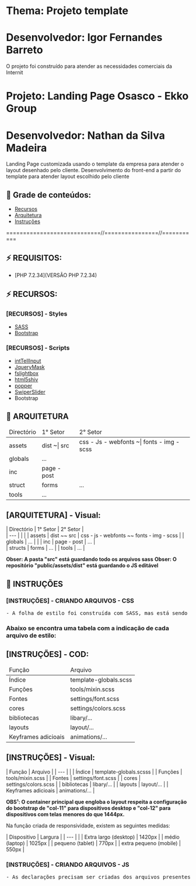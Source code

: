 # Thema: Projeto template
# Desenvolvedor: Igor Fernandes Barreto

O projeto foi construído para atender as necessidades comerciais da Internit

# Projeto: Landing Page Osasco - Ekko Group
# Desenvolvedor: Nathan da Silva Madeira
Landing Page customizada usando o template da empresa para atender o layout desenhado pelo cliente.
Desenvolvimento do front-end a partir do template para atender layout escolhido pelo cliente


## 🔗 Grade de conteúdos:

- [Recursos](#recursos)
- [Arquitetura](#arquitetura)
- [Instruções](#instruções)


============================//================//===========

## ⚡ REQUISITOS:

- [PHP 7.2.34](VERSÃO PHP 7.2.34)


## ⚡ RECURSOS:

### [RECURSOS] - Styles
- [SASS](https://sass-lang.com/)
- [Bootstrap](https://getbootstrap.com/docs/5.0/getting-started/download/)

### [RECURSOS] - Scripts
- [intTellInput](https://intl-tel-input.com)
- [JqueryMask](https://igorescobar.github.io/jQuery-Mask-Plugin/)
- [fslightbox](https://fslightbox.com/javascript)
- [html5shiv](https://github.com/aFarkas/html5shiv)
- [popper](https://popper.js.org)
- [SwiperSlider](https://swiperjs.com/)
- Bootstrap



## 📂 ARQUITETURA

<table>
    <thead>
        <tr>
            <td>Directório</td>
            <td>1° Setor</td>
            <td>2° Setor</td>
        </tr>
    </thead>
    <tbody>
        <tr>
            <td>assets</td>
            <td>dist ~| src</td>
            <td>css - Js - webfonts   ~|  fonts - img - scss </td>
        </tr>
        <tr>
            <td>globals</td>
            <td>...</td>
        </tr>
        <tr>
            <td>inc</td>
            <td>page - post </td>
        </tr>
        <tr>
            <td>struct</td>
            <td>forms</td>
            <td>...</td>
        </tr>
        <tr>
            <td>tools</td>
            <td>...</td>
        </tr>
    </tbody>
</table>


## [ARQUITETURA] - Visual:

| Directório     | 1° Setor      | 2° Setor                                          |  
| ---            |               |                                                   |
| assets         | dist ~~ src   | css - js - webfonts   ~~   fonts - img - scss     | 
| globals        | ...           |                                                   |
| inc            | page  - post  | ...                                               |  
| structs        | forms         | ...                                               |
| tools          |  ...                                                              |

**Obser: A pasta "src" está guardando todo os arquivos sass**
**Obser: O repositório "public/assets/dist" está guardando o JS editável**


## 📂 INSTRUÇÕES


### [INSTRUÇÕES] - CRIANDO ARQUIVOS - CSS

<pre>
- A folha de estilo foi construída com SASS, mas está sendo utilizado o node para sua compilação. Toda vez que criar um arquivo, apenas o importe para dentro do main, para que seja compilado tbm. 
</pre>

<h3><strong>Abaixo se encontra uma tabela com a indicação de cada arquivo de estilo:</strong></h3>



## [INSTRUÇÕES] - COD:

<table>
    <thead>
        <tr>
            <td>Função</td>
            <td>Arquivo</td>
        </tr>
    </thead>
    <tbody>
        <tr>
            <td>Índice</td>                   
            <td>template-globals.scss</td>
        </tr>
        <tr>
            <td>Funções</td>
            <td>tools/mixin.scss</td>
        </tr>
        <tr>
            <td>Fontes</td>
            <td>settings/font.scss</td>
        </tr>
        <tr>
            <td>cores</td>
            <td>settings/colors.scss</td>
        </tr>
        <tr>
            <td>bibliotecas</td>
            <td>libary/...</td>
        </tr>
        <tr>
            <td>layouts</td>
            <td>layout/...</td>
        </tr>
         <tr>
            <td>Keyframes adicioais</td>
            <td>animations/...</td>
        </tr>
    </tbody>
</table>


## [INSTRUÇÕES] - Visual:

| Função                     | Arquivo                     |
| ---                        |                             |
| Índice                     |  template-globals.scsss     |
| Funções                    |  tools/mixin.scss           |
| Fontes                     |  settings/font.scss         |
| cores                      |  settings/colors.scss       |
| bibliotecas                |  libary/...                 |
| layouts                    |  layout/...                 | 
| Keyframes adicioais        |  animations/...             |   


**OBS¹: O container principal que engloba o layout respeita a configuração do bootstrap de "col-11" para dispositivos desktop e "col-12" para dispositivos com telas menores do que 1444px.**

Na função criada de responsividade, existem as seguintes medidas:

| Dispositivo                 | Largura    |
| ---                         |            |
| Extra largo (desktop)       | 1420px     |
| médio (laptop)              | 1025px     |
| pequeno (tablet)            | 770px      |
| extra pequeno (mobile)      | 550px      |


### [INSTRUÇÕES] - CRIANDO ARQUIVOS - JS
<pre>
- As declarações precisam ser criadas dos arquivos presentes na pasta "/main". Caso haja necessidade de criar outro, exporte e importe tudo para template-globals.js
</pre>

